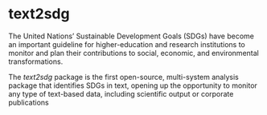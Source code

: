 # text2sdg

The United Nations’ Sustainable Development Goals (SDGs) have become an important guideline for higher-education and research institutions to monitor and plan their contributions to social, economic, and environmental transformations.

The *text2sdg* package is the first open-source, multi-system analysis package that identifies SDGs in text, opening up the opportunity to monitor any type of text-based data, including scientific output or corporate publications

